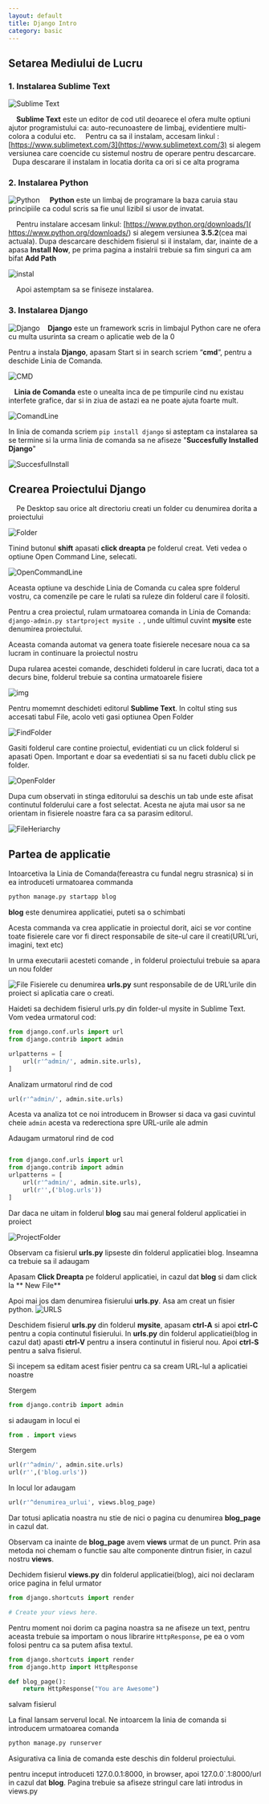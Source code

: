 ```yaml
---
layout: default
title: Django Intro
category: basic
---
```


## Setarea Mediului de Lucru

### 1. Instalarea Sublime Text
![Sublime Text](https://cdn.tutsplus.com/net/uploads/legacy/1140_st2plugins/200u.jpg)

&nbsp; &nbsp;  **Sublime Text** este un editor de cod util deoarece el ofera multe optiuni  ajutor programistului ca: auto-recunoastere de limbaj, evidentiere multi-colora a codului etc. 
&nbsp;  &nbsp;  Pentru ca sa il instalam, accesam linkul : [https://www.sublimetext.com/3](https://www.sublimetext.com/3) si alegem versiunea care coencide cu sistemul nostru de operare pentru descarcare.
&nbsp;  &nbsp; Dupa descarare il instalam in locatia dorita ca ori si ce alta programa 


### 2. Instalarea Python 
![Python](https://www.python.org/static/opengraph-icon-200x200.png)
&nbsp; &nbsp; **Python** este un limbaj de programare la baza caruia stau principiile ca codul scris sa fie unul lizibil si usor de invatat.

&nbsp; &nbsp; Pentru instalare accesam linkul: [https://www.python.org/downloads/]( https://www.python.org/downloads/) si alegem versiunea **3.5.2**(cea mai actuala). 
Dupa descarcare deschidem fisierul si il instalam, dar, inainte de a apasa **Install Now**, pe prima pagina a instalrii trebuie sa fim singuri ca am bifat **Add Path**

![instal](http://loadbalancerblog.com/sites/default/files/images/image003.jpg)

&nbsp; &nbsp; Apoi astemptam sa se finiseze instalarea. 


### 3. Instalarea Django 
![Django](http://seeklogo.com/images/D/django-logo-182231C1BB-seeklogo.com.gif)
&nbsp; &nbsp;**Django** este un framework scris in limbajul Python care ne ofera cu multa usurinta sa cream o aplicatie web de la 0 

Pentru a instala **Django**, apasam Start si in search scriem “**cmd**”, pentru a deschide Linia de Comanda.

![CMD](http://cdn.winability.com/info/delete-partition/start-menu-cmd.png)

&nbsp; &nbsp;**Linia de Comanda** este o unealta inca de pe timpurile cind nu existau interfete grafice, dar si in  ziua de astazi ea ne poate ajuta foarte mult.

![ComandLine](http://www.computerhope.com/issues/pictures/dos.jpg)

In linia de comanda scriem `pip install django` si asteptam ca instalarea sa se termine si la urma linia de comanda sa ne afiseze "**Succesfully Installed Django**"

![SuccesfulInstall](http://www.swegler.com/becky/blog/wp-content/uploads/2011/08/climsy_20110828_185611.jpg)


## Crearea Proiectului Django
&nbsp; &nbsp; Pe Desktop sau orice alt directoriu creati un folder cu denumirea dorita a  proiectului

![Folder](http://wishmesh.com/wp-content/uploads/2012/04/02-new-folder.jpg)

 Tinind butonul **shift** apasati **click dreapta** pe folderul creat. Veti vedea o optiune Open Command Line, selecati. 

![OpenCommandLine](http://i.stack.imgur.com/0DLsh.png)

Aceasta optiune va deschide Linia de Comanda cu calea spre folderul vostru, ca comenzile pe care le rulati sa ruleze din folderul care il folositi. 

Pentru a crea proiectul, rulam urmatoarea  comanda in Linia de Comanda: `django-admin.py startproject mysite .` , unde ultimul cuvint **mysite** este denumirea proiectului. 

Aceasta comanda automat va genera toate fisierele necesare noua ca sa lucram in continuare la proiectul nostru

Dupa rularea acestei comande, deschideti folderul in care lucrati, daca tot a decurs bine, folderul trebuie sa contina urmatoarele fisiere

![img](/images/django/img1.png) 


Pentru momemnt deschideti editorul **Sublime Text**. In coltul sting sus accesati tabul File, acolo veti gasi optiunea Open Folder

![FindFolder](http://rosebusch.net/jeff/Web_Testing/img/openFolderSublime.png)

Gasiti folderul care contine proiectul, evidentiati cu un click folderul si apasati Open. Important e doar sa evedentiati si sa nu faceti dublu click pe folder. 

![OpenFolder](/images/django/img2.png)

Dupa cum observati in stinga editorului sa deschis un tab unde este afisat continutul folderului care a fost selectat. Acesta ne ajuta mai usor sa ne orientam in fisierele noastre fara ca sa parasim editorul. 

![FileHeriarchy](/images/django/img3.png)

## Partea de applicatie 

Intoarcetiva la Linia de Comanda(fereastra cu fundal negru strasnica) si in ea introduceti urmatoarea commanda 

```sh
python manage.py startapp blog
``` 

**blog** este denumirea applicatiei, puteti sa o schimbati 

Acesta commanda va crea applicatie in proiectul dorit,  aici se vor contine toate fisierele care vor fi direct responsabile de site-ul care il creati(URL’uri, imagini, text etc)

In urma executarii acesteti comande , in folderul proiectului trebuie sa apara un nou folder

![File](/images/django/img4.png)
Fisierele cu denumirea **urls.py** sunt responsabile de de URL’urile din proiect si aplicatia care o creati. 

Haideti sa dechidem fisierul urls.py din folder-ul mysite in Sublime Text.  Vom vedea urmatorul cod:

```python
from django.conf.urls import url
from django.contrib import admin

urlpatterns = [
    url(r'^admin/', admin.site.urls),
]
```

Analizam urmatorul rind de cod  

```python
url(r'^admin/', admin.site.urls)
```

Acesta va analiza tot ce noi introducem in Browser si daca va gasi cuvintul cheie `admin` acesta va rederectiona spre URL-urile ale admin 

Adaugam  urmatorul rind de cod 

```python

from django.conf.urls import url
from django.contrib import admin
urlpatterns = [
    url(r'^admin/', admin.site.urls),
    url(r'',('blog.urls'))
]
```
  
Dar daca ne uitam in folderul **blog** sau mai general folderul applicatiei in proiect

![ProjectFolder](/images/django/img5.png) 

Observam ca fisierul **urls.py** lipseste din folderul applicatiei blog. Inseamna ca trebuie sa il adaugam

Apasam **Click Dreapta** pe folderul applicatiei, in cazul dat **blog** si dam click la ** New File**

Apoi mai jos dam denumirea fisierului **urls.py**. Asa am creat un fisier python. 
![URLS](/images/django/img6.png)

Deschidem fisierul **urls.py**  din folderul **mysite**, apasam **ctrl-A** si apoi **ctrl-C** pentru a copia continutul fisierului. In **urls.py** din folderul applicatiei(blog in cazul dat) apasti **ctrl-V** pentru a insera continutul in fisierul nou. Apoi **ctrl-S** pentru a salva fisierul.

Si incepem sa editam acest fisier pentru ca sa cream URL-lul a aplicatiei noastre 

Stergem 

```python
from django.contrib import admin
```

si adaugam in locul ei
 
```python
from . import views
```

Stergem  

```python
url(r'^admin/', admin.site.urls)
url(r'',('blog.urls'))
```


In locul lor adaugam  

```python
url(r'^denumirea_urlui', views.blog_page)
``` 

Dar totusi aplicatia noastra nu stie de nici o pagina cu denumirea **blog_page** in cazul dat. 

Observam ca inainte de **blog_page** avem **views** urmat de un punct. Prin asa metoda noi chemam o functie sau alte componente dintrun fisier, in cazul nostru **views**. 
 
Dechidem fisierul **views.py** din folderul applicatiei(blog), aici noi declaram orice pagina in felul urmator

```python
from django.shortcuts import render

# Create your views here.
```

Pentru moment noi dorim ca pagina noastra sa ne afiseze un text, pentru aceasta trebuie sa importam o nous librarire `HttpResponse`, pe ea o vom folosi pentru ca sa putem afisa textul.

```python
from django.shortcuts import render
from django.http import HttpResponse

def blog_page():
	return HttpResponse("You are Awesome")
```

salvam fisierul 

La final lansam serverul local. Ne intoarcem la linia de comanda si introducem urmatoarea comanda 

```sh
python manage.py runserver
```

Asigurativa ca linia de comanda este deschis din folderul proiectului.

pentru inceput introduceti 127.0.0.1:8000, in browser, apoi 127.0.0`.1:8000/url in cazul dat **blog**. Pagina trebuie sa afiseze stringul care lati introdus in views.py 
